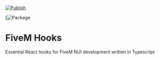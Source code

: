 [![Publish](https://github.com/antonstjernquist/fivem-hooks/actions/workflows/publish.yml/badge.svg)](https://github.com/antonstjernquist/fivem-hooks/actions/workflows/publish.yml)

[![Package](https://www.npmjs.com/package/fivem-hooks)

# FiveM Hooks

Essential React hooks for FiveM NUI development written in Typescript
